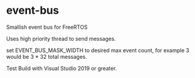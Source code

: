 # event-bus
Smallish event bus for FreeRTOS

Uses high priority thread to send messages.  

set EVENT_BUS_MASK_WIDTH to desired max event count, for example 3 would be 3 * 32
total messages. 

Test Build with Visual Studio 2019 or greater.